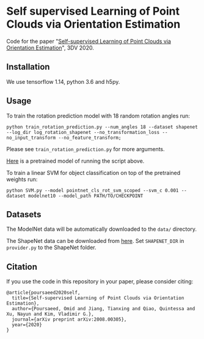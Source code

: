 # Self supervised Learning of Point Clouds via Orientation Estimation

Code for the paper "[Self-supervised Learning of Point Clouds via Orientation Estimation](https://arxiv.org/pdf/2008.00305.pdf)", 3DV 2020.

## Installation

We use tensorflow 1.14, python 3.6 and h5py.

## Usage

To train the rotation prediction model with 18 random rotation angles run:

```
python train_rotation_prediction.py --num_angles 18 --dataset shapenet --log_dir log_rotation_shapenet --no_transformation_loss --no_input_transform --no_feature_transform;
```

Please see `train_rotation_prediction.py` for more arguments.

[Here](https://drive.google.com/drive/folders/1NewPE6b7MdK1PyJ-P9JWo2RLIdQu_-NU?usp=sharing) is a pretrained model of running the script above.

To train a linear SVM for object classification on top of the pretrained weights run:

```
python SVM.py --model pointnet_cls_rot_svm_scoped --svm_c 0.001 --dataset modelnet10 --model_path PATH/TO/CHECKPOINT
```

## Datasets

The ModelNet data will be automatically downloaded to the `data/` directory.

The ShapeNet data can be downloaded from [here](https://www.shapenet.org/). Set `SHAPENET_DIR` in `provider.py` to the ShapeNet folder.

## Citation

If you use the code in this repository in your paper, please consider citing:
```
@article{poursaeed2020self,
  title={Self-supervised Learning of Point Clouds via Orientation Estimation},
  author={Poursaeed, Omid and Jiang, Tianxing and Qiao, Quintessa and Xu, Nayun and Kim, Vladimir G.},
  journal={arXiv preprint arXiv:2008.00305},
  year={2020}
}
```

